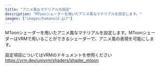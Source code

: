 ```yaml
---
title: "アニメ風なマテリアルの設定"
description: "MToonシェーダーを用いたアニメ風なマテリアルを設定します。"
images: ["images/humanoid.gif"]
---
```


MToonシェーダーを用いたアニメ風なマテリアルを設定します。MToonシェーダーはVRMで用いることができるシェーダーで、アニメ風の表現を可能にします。

設定項目についてはVRMのドキュメントを参照ください
https://vrm.dev/univrm/shaders/shader_mtoon
